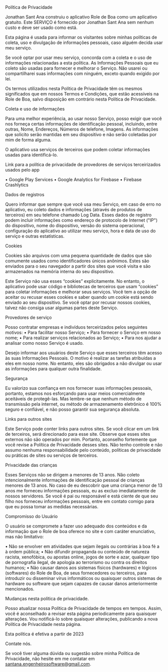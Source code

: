 Política de Privacidade

Jonathan Sant Ana construiu o aplicativo Role de Boa como um aplicativo gratuito. Este SERVIÇO é fornecido por Jonathan Sant Ana sem nenhum custo e deve ser usado como está.

Esta página é usada para informar os visitantes sobre minhas políticas de coleta, uso e divulgação de informações pessoais, caso alguém decida usar meu serviço.

Se você optar por usar meu serviço, concorda com a coleta e o uso de informações relacionadas a esta política. As Informações Pessoais que eu coleto são usadas para fornecer e melhorar o Serviço. Não usarei ou compartilharei suas informações com ninguém, exceto quando exigido por lei.

Os termos utilizados nesta Política de Privacidade têm os mesmos significados que em nossos Termos e Condições, que estão acessíveis na Role de Boa, salvo disposição em contrário nesta Política de Privacidade.

Coleta e uso de informações

Para uma melhor experiência, ao usar nosso Serviço, posso exigir que você nos forneça certas informações de identificação pessoal, incluindo, entre outras, Nome, Endereços, Números de telefone, Imagens. As informações que solicito serão mantidas em seu dispositivo e não serão coletadas por mim de forma alguma.

O aplicativo usa serviços de terceiros que podem coletar informações usadas para identificá-lo.

Link para a política de privacidade de provedores de serviços terceirizados usados pelo app

•	Google Play Services
•	Google Analytics for Firebase
•	Firebase Crashlytics






Dados de registros

Quero informar que sempre que você usa meu Serviço, em caso de erro no aplicativo, eu coleto dados e informações (através de produtos de terceiros) em seu telefone chamado Log Data. Esses dados de registro podem incluir informações como endereço de protocolo de Internet ("IP") do dispositivo, nome do dispositivo, versão do sistema operacional, configuração do aplicativo ao utilizar meu serviço, hora e data de uso do serviço e outras estatísticas.


Cookies

Cookies são arquivos com uma pequena quantidade de dados que são comumente usados como identificadores únicos anônimos. Estes são enviados para o seu navegador a partir dos sites que você visita e são armazenados na memória interna do seu dispositivo.

Este Serviço não usa esses “cookies” explicitamente. No entanto, o aplicativo pode usar código e bibliotecas de terceiros que usam “cookies” para coletar informações e melhorar seus serviços. Você tem a opção de aceitar ou recusar esses cookies e saber quando um cookie está sendo enviado ao seu dispositivo. Se você optar por recusar nossos cookies, talvez não consiga usar algumas partes deste Serviço. 


Provedores de serviço

Posso contratar empresas e indivíduos terceirizados pelos seguintes motivos:
•	Para facilitar nosso Serviço;
•	Para fornecer o Serviço em nosso nome; 
•	Para realizar serviços relacionados ao Serviço; 
•	Para nos ajudar a analisar como nosso Serviço é usado.

Desejo informar aos usuários deste Serviço que esses terceiros têm acesso às suas Informações Pessoais. O motivo é realizar as tarefas atribuídas a eles em nosso nome. No entanto, eles são obrigados a não divulgar ou usar as informações para qualquer outra finalidade. 




Segurança

Eu valorizo sua confiança em nos fornecer suas informações pessoais, portanto, estamos nos esforçando para usar meios comercialmente aceitáveis de protegê-las. Mas lembre-se que nenhum método de transmissão pela internet, ou método de armazenamento eletrônico é 100% seguro e confiável, e não posso garantir sua segurança absoluta. 

Links para outros sites 

Este Serviço pode conter links para outros sites. Se você clicar em um link de terceiros, será direcionado para esse site. Observe que esses sites externos não são operados por mim. Portanto, aconselho fortemente que você revise a Política de Privacidade desses sites. Não tenho controle e não assumo nenhuma responsabilidade pelo conteúdo, políticas de privacidade ou práticas de sites ou serviços de terceiros. 


Privacidade das crianças 

Esses Serviços não se dirigem a menores de 13 anos. Não coleto intencionalmente informações de identificação pessoal de crianças menores de 13 anos. No caso de eu descobrir que uma criança menor de 13 anos me forneceu informações pessoais, eu as excluo imediatamente de nossos servidores. Se você é pai ou responsável e está ciente de que seu filho nos forneceu informações pessoais, entre em contato comigo para que eu possa tomar as medidas necessárias. 

Compromisso do Usuário

O usuário se compromete a fazer uso adequado dos conteúdos e da informação que o Role de boa oferece no site e com caráter enunciativo, mas não limitativo:

•	Não se envolver em atividades que sejam ilegais ou contrárias à boa fé a à ordem pública;
•	Não difundir propaganda ou conteúdo de natureza racista, xenofóbica, ou apostas online, jogos de sorte e azar, qualquer tipo de pornografia ilegal, de apologia ao terrorismo ou contra os direitos humanos;
•	Não causar danos aos sistemas físicos (hardwares) e lógicos (softwares) do Role de Boa, de seus fornecedores ou terceiros, para introduzir ou disseminar vírus informáticos ou quaisquer outros sistemas de hardware ou software que sejam capazes de causar danos anteriormente mencionados.


Mudanças nesta política de privacidade.


Posso atualizar nossa Política de Privacidade de tempos em tempos. Assim, você é aconselhado a revisar esta página periodicamente para quaisquer alterações. Vou notificá-lo sobre quaisquer alterações, publicando a nova Política de Privacidade nesta página.

Esta política é efetiva a partir de 2023	 

Contate nós.

Se você tiver alguma dúvida ou sugestão sobre minha Política de Privacidade, não hesite em me contatar em santana.engenheirosoftware@gmail.com. 

